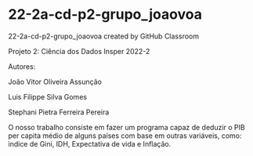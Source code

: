 # 22-2a-cd-p2-grupo_joaovoa
22-2a-cd-p2-grupo_joaovoa created by GitHub Classroom

Projeto 2: Ciência dos Dados Insper 2022-2

Autores:

João Vitor Oliveira Assunção

Luis Filippe Silva Gomes

Stephani Pietra Ferreira Pereira

O nosso trabalho consiste em fazer um programa capaz de deduzir o PIB per capita médio de alguns países com base em outras variáveis, como: ìndice de Gini, IDH, Expectativa de vida e Inflação.
